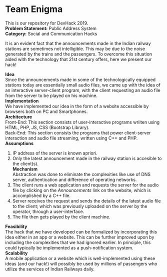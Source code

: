 # Team Enigma
This is our repository for DevHack 2019. <br>
<b> Problem Statement:</b> Public Address System <br>
<b> Category:</b> Social and Communication Hacks <br>

It is an evident fact that the announcements made in the Indian railway stations are sometimes not intelligible. This may be due to the noise generated by the trains and the passengers. To overcome this situation aided with the technology that 21st century offers, here we present our hack! <br>

<b>Idea</b> <br>
Since the announcements made in some of the technologically equipped stations today are essentially small audio files, we came up with the idea of an interactive server-client program, with the client requesting an audio file from the server to be played on his machine.<br>
<b>Implementation</b> <br>
We have implemented our idea in the form of a website accessible by browsers both on PC and Smartphones. <br>
<b>Architecture</b> <br>
Front-End: This section consists of user-interactive programs wriiten using HTML, PHP, JS, CSS (Bootstrap Library). <br>
Back-End: This section consists the programs that power client-server interaction and audio file streaming, written using C++ and PHP. <br>
<b>Assumptions</b> <br>
1) IP address of the server is known apriori. <br>
2) Only the latest announcement made in the railway station is accesible to the client(s). <br>
<b>Mechanism</b> <br>
Abstraction was done to eliminate the complexities like use of DNS server, authentication and difference of operating networks. <br>
1) The client runs a web application and requests the server for the audio file by clicking on the <i> Announcements </i> link on the website, which is accomplished by a C++ file. <br>
2) Server receives the request and sends the details of the latest audio file to the client; which was previously uploaded on the server by the operator, through a user-interface. <br>
3) The file then gets played by the client machine. <br>

<b>Feasibility</b> <br>
The hack that we have developed can be formalized by incorporating this idea either in an app or a website. This can be further improved upon by including the complexities that we had ignored earlier. In principle, this could typically be implemented as a push-notification system. <br>
<b>Scalability</b> <br>
A mobile application or a website which is well-implemented using these ideas (and our hack!) will possibly be used by millions of passengers who utilize the services of Indian Railways daily.


